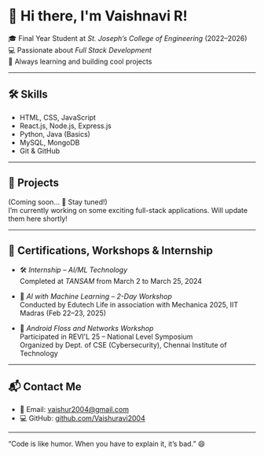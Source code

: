 # 👋 Hi there, I'm Vaishnavi R!

🎓 Final Year Student at *St. Joseph’s College of Engineering* (2022–2026)  
💻 Passionate about *Full Stack Development*  
🚀 Always learning and building cool projects

---

## 🛠 Skills

- HTML, CSS, JavaScript
- React.js, Node.js, Express.js
- Python, Java (Basics)
- MySQL, MongoDB
- Git & GitHub

---

## 📂 Projects

(Coming soon... 🔧 Stay tuned!)  
I’m currently working on some exciting full-stack applications. Will update them here shortly!

---

## 📜 Certifications, Workshops & Internship

- 🛠 *Internship – AI/ML Technology*  
  Completed at *TANSAM* from March 2 to March 25, 2024

- 🤖 *AI with Machine Learning – 2-Day Workshop*  
  Conducted by Edutech Life in association with Mechanica 2025, IIT Madras (Feb 22–23, 2025)

- 📱 *Android Floss and Networks Workshop*  
  Participated in REVI'L 25 – National Level Symposium  
  Organized by Dept. of CSE (Cybersecurity), Chennai Institute of Technology

---

## 📬 Contact Me

- 📧 Email: [vaishur2004@gmail.com](mailto:vaishur2004@gmail.com)  
- 💻 GitHub: [github.com/Vaishuravi2004](https://github.com/Vaishuravi2004)

---

“Code is like humor. When you have to explain it, it’s bad.” 😄

